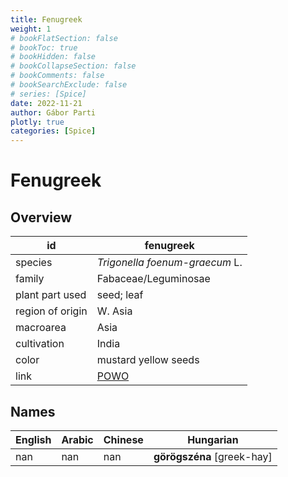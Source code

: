 ```yaml
---
title: Fenugreek
weight: 1
# bookFlatSection: false
# bookToc: true
# bookHidden: false
# bookCollapseSection: false
# bookComments: false
# bookSearchExclude: false
# series: [Spice]
date: 2022-11-21
author: Gábor Parti
plotly: true
categories: [Spice]
---
```


# Fenugreek

## Overview

|       id       |                     fenugreek                     |
|----------------|---------------------------------------------------|
|     species    |           *Trigonella foenum-graecum* L.          |
|     family     |                Fabaceae/Leguminosae               |
| plant part used|                     seed; leaf                    |
|region of origin|                      W. Asia                      |
|    macroarea   |                        Asia                       |
|   cultivation  |                       India                       |
|      color     |                mustard yellow seeds               |
|      link      |[POWO](https://powo.science.kew.org/taxon/523957-1)|

 ## Names
|English|Arabic|Chinese|         Hungarian        |
|-------|------|-------|--------------------------|
|  nan  |  nan |  nan  |**görögszéna** [greek-hay]|
